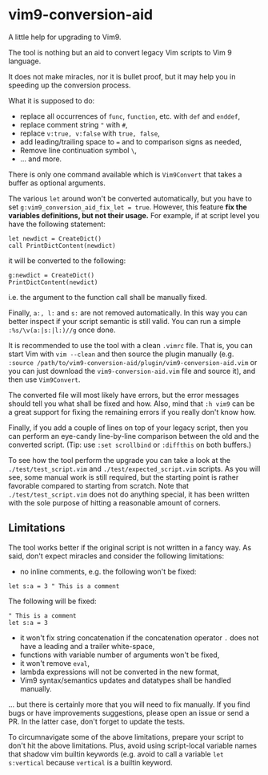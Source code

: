 # vim9-conversion-aid

A little help for upgrading to Vim9.

The tool is nothing but an aid to convert legacy Vim scripts to Vim 9
language.

<!-- It does not make miracles, nor it is bullet proof, it is certainly -->
<!-- buggy and have a questionable design, but it may help you in speeding up the -->
<!-- conversion process. -->

It does not make miracles, nor it is bullet proof, but it may help you in
speeding up the conversion process.

What it is supposed to do:

- replace all occurrences of `func`, `function`, etc. with `def` and `enddef`,
- replace comment string `"` with `#`,
- replace `v:true, v:false` with `true, false`,
- add leading/trailing space to `=` and to comparison signs as needed,
- Remove line continuation symbol `\`,
- ... and more.

There is only one command available which is `Vim9Convert` that takes a buffer
as optional arguments.

The various `let` around won't be converted automatically, but you have to set
`g:vim9_conversion_aid_fix_let = true`. However, this feature **fix the
variables definitions, but not their usage.** For example, if at script level
you have the following statement:

```
let newdict = CreateDict()
call PrintDictContent(newdict)
```

it will be converted to the following:

```
g:newdict = CreateDict()
PrintDictContent(newdict)
```

i.e. the argument to the function call shall be manually fixed.

Finally, `a:, l:` and `s:` are not removed automatically. In this way you can
better inspect if your script semantic is still valid. You can run a simple
`:%s/\v(a:|s:|l:)//g` once done.

It is recommended to use the tool with a clean `.vimrc` file. That is, you can
start Vim with `vim --clean` and then source the plugin manually (e.g.
`:source /path/to/vim9-conversion-aid/plugin/vim9-conversion-aid.vim` or you
can just download the `vim9-conversion-aid.vim` file and source it), and then
use `Vim9Convert`.

The converted file will most likely have errors, but the error messages should
tell you what shall be fixed and how. Also, mind that `:h vim9` can be a great
support for fixing the remaining errors if you really don't know how.

Finally, if you add a couple of lines on top of your legacy script, then you
can perform an eye-candy line-by-line comparison between the old and the
converted script. (Tip: use `:set scrollbind` or `:diffthis` on both buffers.)

To see how the tool perform the upgrade you can take a look at the
`./test/test_script.vim` and `./test/expected_script.vim` scripts. As you will
see, some manual work is still required, but the starting point is rather
favorable compared to starting from scratch. Note that
`./test/test_script.vim` does not do anything special, it has been written
with the sole purpose of hitting a reasonable amount of corners.

## Limitations

The tool works better if the original script is not written in a fancy way. As
said, don't expect miracles and consider the following limitations:

- no inline comments, e.g. the following won't be fixed:

```
let s:a = 3 " This is a comment
```

The following will be fixed:

```
" This is a comment
let s:a = 3
```

- it won't fix string concatenation if the concatenation operator `.` does not
  have a leading and a trailer white-space,
- functions with variable number of arguments won't be fixed,
- it won't remove `eval`,
- lambda expressions will not be converted in the new format,
- Vim9 syntax/semantics updates and datatypes shall be handled manually.

... but there is certainly more that you will need to fix manually. If you
find bugs or have improvements suggestions, please open an issue or send a PR.
In the latter case, don't forget to update the tests.

To circumnavigate some of the above limitations, prepare your script to don't
hit the above limitations. Plus, avoid using script-local variable names that
shadow vim builtin keywords (e.g. avoid to call a variable `let s:vertical`
because `vertical` is a builtin keyword.
